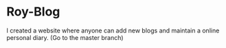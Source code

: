 # Roy-Blog
I created a website where anyone can add new blogs and maintain a online personal diary.
(Go to the master branch)
